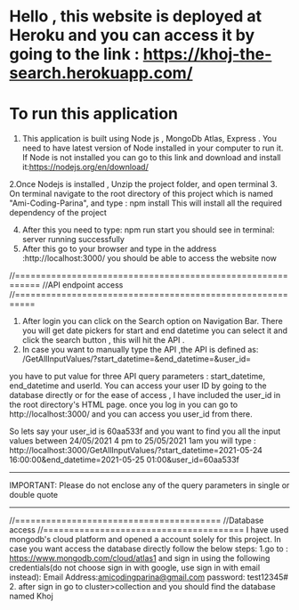 Hello , this website is deployed at Heroku and you can access it by going to the link : https://khoj-the-search.herokuapp.com/
======================================
To run this application
====================================
1. This application is built using Node js , MongoDb Atlas, Express . You need to have latest version of Node installed in your computer to run it. If Node is not installed  you can go to this link and download and install it:https://nodejs.org/en/download/  

2.Once Nodejs is installed , Unzip the project folder, and open terminal
3. On terminal navigate to the root directory of this project which is named "Ami-Coding-Parina", and type : npm install
This will install all the required dependency of the project

4. After this you need to type: npm run start
you should see in terminal: server running successfully
5. After this go to your browser and type in the address :http://localhost:3000/
you should be able to access the website now


 //===========================================================
 //API endpoint access
 //==========================================================
1. After login you can  click on the Search option on Navigation Bar. There you will get  date pickers for start and end datetime you can select it and click the search button , this will hit the API .
2. In case you want to manually type the API ,the API is defined as:
/GetAllInputValues/?start_datetime=&end_datetime=&user_id=

you have to put value for three API query parameters : start_datetime, end_datetime and userId. You can access your user ID by going to the database directly or for the ease of access , I have included the user_id in the root directory's HTML page. once you log in you can go to http://localhost:3000/ and you can access you user_id from there.

So lets say your user_id is 60aa533f and you want to find you all the input values between 24/05/2021 4 pm to 25/05/2021 1am
you will type :
http://localhost:3000/GetAllInputValues/?start_datetime=2021-05-24 16:00:00&end_datetime=2021-05-25 01:00&user_id=60aa533f
******************************************************************************************
IMPORTANT: Please do not enclose any of the query parameters in single or double quote
********************************************************************************************

//========================================
//Database access
//=======================================
I have used mongodb's cloud platform and opened a account solely for this project. In case you want access the database directly follow the below steps:
1.go to : https://www.mongodb.com/cloud/atlas1 and sign in using the following credentials(do not choose sign in with google, use sign in with email instead):
       Email Address:amicodingparina@gmail.com
       password: test12345#
2. after sign in go to cluster>collection and you should find the database named Khoj
